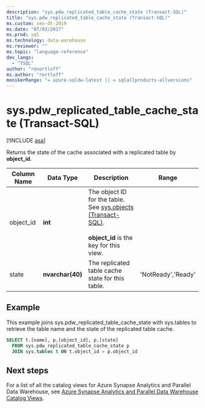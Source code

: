 ```yaml
---
description: "sys.pdw_replicated_table_cache_state (Transact-SQL)"
title: "sys.pdw_replicated_table_cache_state (Transact-SQL)"
ms.custom: seo-dt-2019
ms.date: "07/03/2017"
ms.prod: sql
ms.technology: data-warehouse
ms.reviewer: ""
ms.topic: "language-reference"
dev_langs: 
  - "TSQL"
author: "ronortloff"
ms.author: "rortloff"
monikerRange: "= azure-sqldw-latest || = sqlallproducts-allversions"
---
```

# sys.pdw_replicated_table_cache_state (Transact-SQL)
[!INCLUDE [asa](../../includes/applies-to-version/asa.md)]

  Returns the state of the cache associated with a replicated table by **object_id**.  
  
|Column Name|Data Type|Description|Range|  
|-----------------|---------------|-----------------|-----------|  
|object_id|**int**|The object ID for the table. See [sys.objects &#40;Transact-SQL&#41;](../../relational-databases/system-catalog-views/sys-objects-transact-sql.md).<br /><br /> **object_id** is the key for this view.||  
|state|**nvarchar(40)**|The replicated table cache state for this table.|'NotReady','Ready'|  
  
## Example
This example joins sys.pdw_replicated_table_cache_state with sys.tables to retrieve the table name and the state of the replicated table cache.

```sql
SELECT t.[name], p.[object_id], p.[state]
  FROM sys.pdw_replicated_table_cache_state p 
  JOIN sys.tables t ON t.object_id = p.object_id
```



## Next steps  
 For a list of all the catalog views for Azure Synapse Analytics and Parallel Data Warehouse, see [Azure Synapse Analytics and Parallel Data Warehouse Catalog Views](../../relational-databases/system-catalog-views/sql-data-warehouse-and-parallel-data-warehouse-catalog-views.md).   
  
